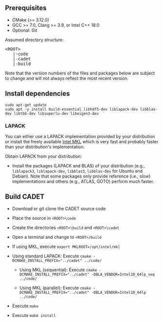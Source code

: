 ## Prerequisites

* CMake (>= 3.12.0)
* GCC >= 7.0, Clang >= 3.9, or Intel C++ 18.0
* Optional: Git

Assumed directory structure:

<pre>
&lt;ROOT&gt;
   |-code
   |-cadet
   |-build
</pre>

Note that the version numbers of the files and packages below are subject to change and will not always reflect the most
recent version.

## Install dependencies
```
sudo apt-get update
sudo apt -y install build-essential libhdf5-dev liblapack-dev libblas-dev libtbb-dev libsuperlu-dev libeigen3-dev
```

### LAPACK

You can either use a LAPACK implementation provided by your distribution or install the freely available 
[Intel MKL](https://www.intel.com/content/www/us/en/developer/tools/oneapi/base-toolkit-download.html?operatingsystem=linux&distributions=online) which is very fast and probably faster than your 
distribution's implementation.

Obtain LAPACK from your distribution:
* Install the packages (LAPACK and BLAS) of your distribution (e.g., `liblapack3`, `liblapack-dev`, `libblas3`, `libblas-dev` for Ubuntu and Debian). Note that some packages only provide reference (i.e., slow) implementations and others (e.g., ATLAS, GOTO) perform much faster.


## Build CADET

- Download or git clone the CADET source code
- Place the source in `<ROOT>\code`
- Create the directories `<ROOT>\build` and `<ROOT>\cadet`


- Open a terminal and change to `<ROOT>/build`
- If using MKL, execute `export MKLROOT=/opt/intel/mkl`
- Using standard LAPACK: Execute `cmake -DCMAKE_INSTALL_PREFIX="../cadet" ../code/`
 
   - Using MKL (sequential): Execute `cmake -DCMAKE_INSTALL_PREFIX="../cadet" -DBLA_VENDOR=Intel10_64lp_seq ../code/`
 
   - Using MKL (parallel): Execute `cmake -DCMAKE_INSTALL_PREFIX="../cadet" -DBLA_VENDOR=Intel10_64lp ../code/`

- Execute `make`
- Execute `make install`
